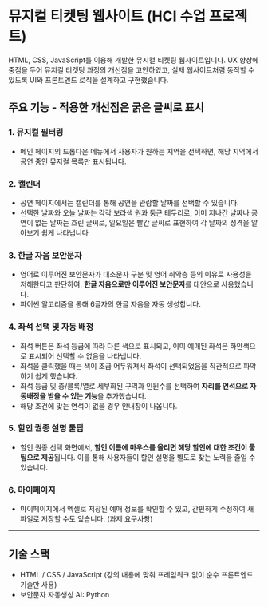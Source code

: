 # 뮤지컬 티켓팅 웹사이트 (HCI 수업 프로젝트)

HTML, CSS, JavaScript를 이용해 개발한 뮤지컬 티켓팅 웹사이트입니다.
UX 향상에 중점을 두어 뮤지컬 티켓팅 과정의 개선점을 고안하였고, 실제 웹사이트처럼 동작할 수 있도록 UI와 프론트엔드 로직을 설계하고 구현했습니다.

## 주요 기능 - 적용한 개선점은 굵은 글씨로 표시

### 1. 뮤지컬 필터링
- 메인 페이지의 드롭다운 메뉴에서 사용자가 원하는 지역을 선택하면, 해당 지역에서 공연 중인 뮤지컬 목록만 표시됩니다.

### 2. 캘린더
- 공연 페이지에서는 캘린더를 통해 공연을 관람할 날짜를 선택할 수 있습니다.
- 선택한 날짜와 오늘 날짜는 각각 보라색 원과 둥근 테두리로, 이미 지나간 날짜나 공연이 없는 날짜는 흐린 글씨로, 일요일은 빨간 글씨로 표현하여 각 날짜의 성격을 알아보기 쉽게 나타냅니다

### 3. 한글 자음 보안문자
- 영어로 이루어진 보안문자가 대소문자 구분 및 영어 취약층 등의 이유로 사용성을 저해한다고 판단하여, **한글 자음으로만 이루어진 보안문자**를 대안으로 사용했습니다.
- 파이썬 알고리즘을 통해 6글자의 한글 자음을 자동 생성합니다.

### 4. 좌석 선택 및 자동 배정
- 좌석 버튼은 좌석 등급에 따라 다른 색으로 표시되고, 이미 예매된 좌석은 하얀색으로 표시되어 선택할 수 없음을 나타냅니다.
- 좌석을 클릭했을 때는 색이 조금 어두워져서 좌석이 선택되었음을 직관적으로 파악하기 쉽게 했습니다.
- 좌석 등급 및 층/블록/열로 세부화된 구역과 인원수를 선택하여 **자리를 연석으로 자동배정을 받을 수 있는 기능**을 추가했습니다.
- 해당 조건에 맞는 연석이 없을 경우 안내창이 나옵니다.

### 5. 할인 권종 설명 툴팁
- 할인 권종 선택 화면에서, **할인 이름에 마우스를 올리면 해당 할인에 대한 조건이 툴팁으로 제공**됩니다. 이를 통해 사용자들이 할인 설명을 별도로 찾는 노력을 줄일 수 있습니다.

### 6. 마이페이지
- 마이페이지에서 엑셀로 저장된 예매 정보를 확인할 수 있고, 간편하게 수정하여 새 파일로 저장할 수도 있습니다. (과제 요구사항)

---

## 기술 스택
- HTML / CSS / JavaScript (강의 내용에 맞춰 프레임워크 없이 순수 프론트엔드 기술만 사용)
- 보안문자 자동생성 AI: Python
